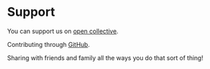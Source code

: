 # Support

You can support us on [open collective](https://opencollective.com/alexander-midknight/projects/4th-earth).

Contributing through [GitHub](https://github.com/4th-earth/site-fourth-earth).

Sharing with friends and family all the ways you do that sort of thing!

